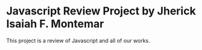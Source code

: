 # Javascript Review Project by Jherick Isaiah F. Montemar
This project is a review of Javascript and all of our works.